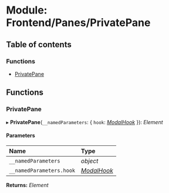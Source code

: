 # Module: Frontend/Panes/PrivatePane

## Table of contents

### Functions

- [PrivatePane](frontend_panes_privatepane.md#privatepane)

## Functions

### PrivatePane

▸ **PrivatePane**(`__namedParameters`: { `hook`: [_ModalHook_](frontend_views_modalpane.md#modalhook) }): _Element_

#### Parameters

| Name                     | Type                                                 |
| :----------------------- | :--------------------------------------------------- |
| `__namedParameters`      | _object_                                             |
| `__namedParameters.hook` | [_ModalHook_](frontend_views_modalpane.md#modalhook) |

**Returns:** _Element_
